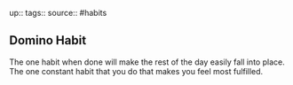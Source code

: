 up::
tags::
source:: #habits

## Domino Habit

The one habit when done will make the rest of the day easily fall into place. The one constant habit that you do that makes you feel most fulfilled.
